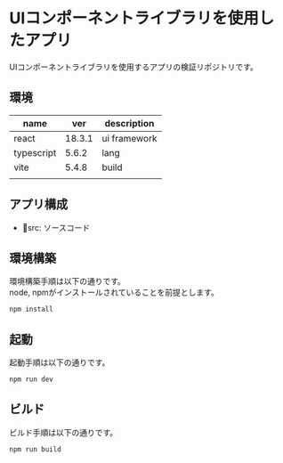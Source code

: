 # UIコンポーネントライブラリを使用したアプリ

UIコンポーネントライブラリを使用するアプリの検証リポジトリです。

## 環境

|name|ver|description|
|---|---|---|
|react|18.3.1|ui framework|
|typescript|5.6.2|lang|
|vite|5.4.8|build|
||||

## アプリ構成

* :file_folder:src: ソースコード

## 環境構築

環境構築手順は以下の通りです。  
node, npmがインストールされていることを前提とします。

```sh
npm install
```

## 起動

起動手順は以下の通りです。

```sh
npm run dev
```

## ビルド

ビルド手順は以下の通りです。

```sh
npm run build
```


